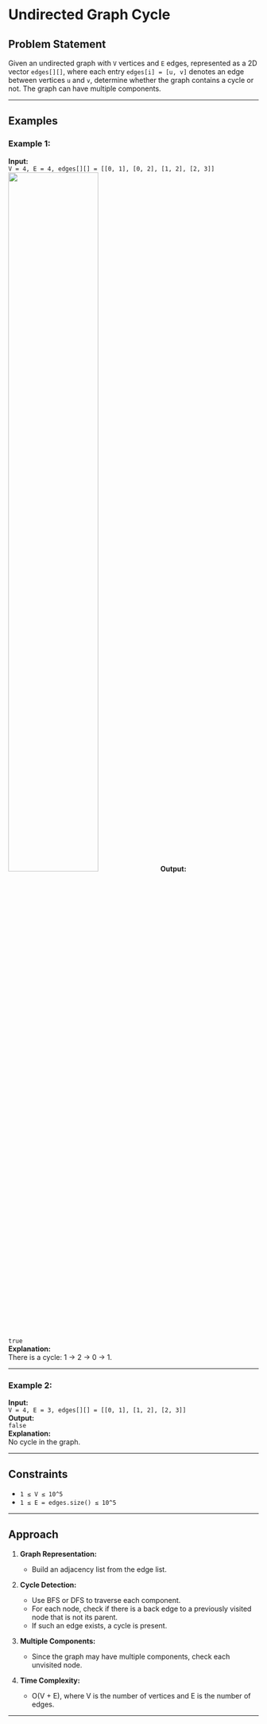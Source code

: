 # Undirected Graph Cycle

## Problem Statement
Given an undirected graph with `V` vertices and `E` edges, represented as a 2D vector `edges[][]`, where each entry `edges[i] = [u, v]` denotes an edge between vertices `u` and `v`, determine whether the graph contains a cycle or not. The graph can have multiple components.

---

## Examples

### Example 1:
**Input:**  
`V = 4, E = 4, edges[][] = [[0, 1], [0, 2], [1, 2], [2, 3]]` 
<img src="" width="60%"> 
**Output:**  
`true`  
**Explanation:**  
There is a cycle: 1 → 2 → 0 → 1.

---

### Example 2:
**Input:**  
`V = 4, E = 3, edges[][] = [[0, 1], [1, 2], [2, 3]]`  
**Output:**  
`false`  
**Explanation:**  
No cycle in the graph.

---

## Constraints
- `1 ≤ V ≤ 10^5`
- `1 ≤ E = edges.size() ≤ 10^5`

---

## Approach

1. **Graph Representation:**  
   - Build an adjacency list from the edge list.

2. **Cycle Detection:**  
   - Use BFS or DFS to traverse each component.
   - For each node, check if there is a back edge to a previously visited node that is not its parent.
   - If such an edge exists, a cycle is present.

3. **Multiple Components:**  
   - Since the graph may have multiple components, check each unvisited node.

4. **Time Complexity:**  
   - O(V + E), where V is the number of vertices and E is the number of edges.

---